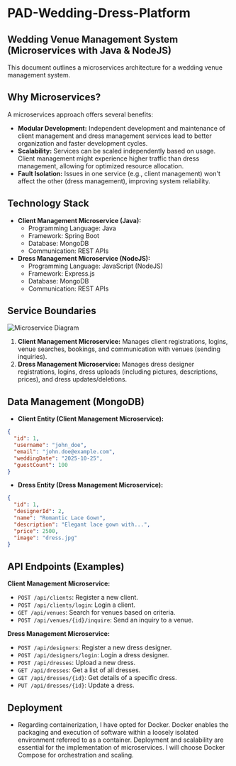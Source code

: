 # PAD-Wedding-Dress-Platform

## Wedding Venue Management System (Microservices with Java & NodeJS)

This document outlines a microservices architecture for a wedding venue management system. 

## Why Microservices?

A microservices approach offers several benefits:

* **Modular Development:** Independent development and maintenance of client management and dress management services lead to better organization and faster development cycles.
* **Scalability:** Services can be scaled independently based on usage. Client management might experience higher traffic than dress management, allowing for optimized resource allocation.
* **Fault Isolation:** Issues in one service (e.g., client management) won't affect the other (dress management), improving system reliability.

## Technology Stack

* **Client Management Microservice (Java):**
    * Programming Language: Java
    * Framework: Spring Boot
    * Database: MongoDB
    * Communication: REST APIs
* **Dress Management Microservice (NodeJS):**
    * Programming Language: JavaScript (NodeJS)
    * Framework: Express.js
    * Database: MongoDB
    * Communication: REST APIs

## Service Boundaries

![Microservice Diagram](https://github.com/user-attachments/assets/62d90ddf-fd85-4590-8f83-094289e67b9d)


1. **Client Management Microservice:** Manages client registrations, logins, venue searches, bookings, and communication with venues (sending inquiries).
2. **Dress Management Microservice:** Manages dress designer registrations, logins, dress uploads (including pictures, descriptions, prices), and dress updates/deletions.

## Data Management (MongoDB)

* **Client Entity (Client Management Microservice):**

```json
{
  "id": 1,
  "username": "john_doe",
  "email": "john.doe@example.com",
  "weddingDate": "2025-10-25",
  "guestCount": 100
}
```

* **Dress Entity (Dress Management Microservice):**

```json
{
  "id": 1,
  "designerId": 2,
  "name": "Romantic Lace Gown",
  "description": "Elegant lace gown with...",
  "price": 2500,
  "image": "dress.jpg"
}
```

## API Endpoints (Examples)

**Client Management Microservice:**

* `POST /api/clients`: Register a new client.
* `POST /api/clients/login`: Login a client.
* `GET /api/venues`: Search for venues based on criteria.
* `POST /api/venues/{id}/inquire`: Send an inquiry to a venue.

**Dress Management Microservice:**

* `POST /api/designers`: Register a new dress designer.
* `POST /api/designers/login`: Login a dress designer.
* `POST /api/dresses`: Upload a new dress.
* `GET /api/dresses`: Get a list of all dresses.
* `GET /api/dresses/{id}`: Get details of a specific dress.
* `PUT /api/dresses/{id}`: Update a dress.

## Deployment

* Regarding containerization, I have opted for Docker. Docker enables the packaging and execution of software within a loosely isolated environment referred to as a container. Deployment and scalability are essential for the implementation of microservices. I will choose Docker Compose for orchestration and scaling.

